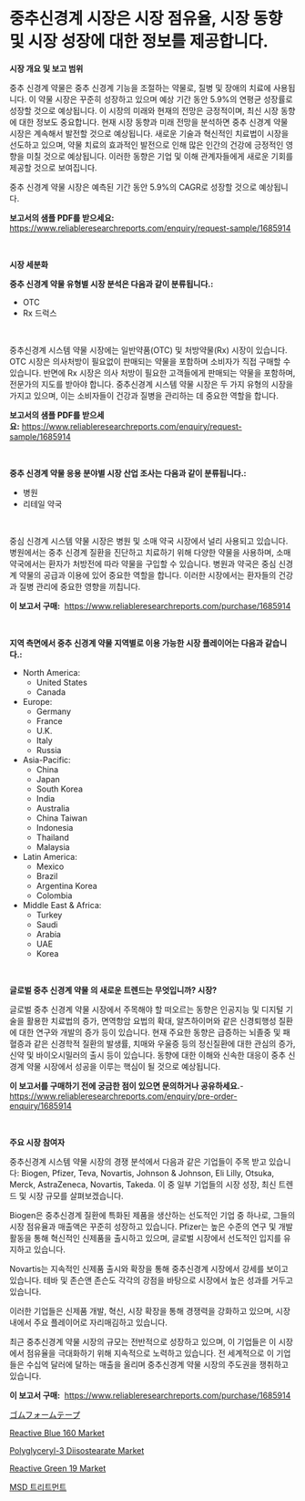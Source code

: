 <p><h1>중추신경계 시장은 시장 점유율, 시장 동향 및 시장 성장에 대한 정보를 제공합니다.</h1></p><p><strong>시장 개요 및 보고 범위</strong></p>
<p><p>중추 신경계 약물은 중추 신경계 기능을 조절하는 약물로, 질병 및 장애의 치료에 사용됩니다. 이 약물 시장은 꾸준히 성장하고 있으며 예상 기간 동안 5.9%의 연평균 성장률로 성장할 것으로 예상됩니다. 이 시장의 미래와 현재의 전망은 긍정적이며, 최신 시장 동향에 대한 정보도 중요합니다. 현재 시장 동향과 미래 전망을 분석하면 중추 신경계 약물 시장은 계속해서 발전할 것으로 예상됩니다. 새로운 기술과 혁신적인 치료법이 시장을 선도하고 있으며, 약물 치료의 효과적인 발전으로 인해 많은 인간의 건강에 긍정적인 영향을 미칠 것으로 예상됩니다. 이러한 동향은 기업 및 이해 관계자들에게 새로운 기회를 제공할 것으로 보여집니다.</p><p>중추 신경계 약물 시장은 예측된 기간 동안 5.9%의 CAGR로 성장할 것으로 예상됩니다.</p></p>
<p><strong>보고서의 샘플 PDF를 받으세요:</strong> <a href="https://www.reliableresearchreports.com/enquiry/request-sample/1685914">https://www.reliableresearchreports.com/enquiry/request-sample/1685914</a></p>
<p>&nbsp;</p>
<p><strong>시장 세분화</strong></p>
<p><strong>중추 신경계 약물 유형별 시장 분석은 다음과 같이 분류됩니다.:</strong></p>
<p><ul><li>OTC</li><li>Rx 드럭스</li></ul></p>
<p>&nbsp;</p>
<p><p>중추신경계 시스템 약물 시장에는 일반약품(OTC) 및 처방약물(Rx) 시장이 있습니다. OTC 시장은 의사처방이 필요없이 판매되는 약물을 포함하며 소비자가 직접 구매할 수 있습니다. 반면에 Rx 시장은 의사 처방이 필요한 고객들에게 판매되는 약물을 포함하며, 전문가의 지도를 받아야 합니다. 중추신경계 시스템 약물 시장은 두 가지 유형의 시장을 가지고 있으며, 이는 소비자들이 건강과 질병을 관리하는 데 중요한 역할을 합니다.</p></p>
<p><strong>보고서의 샘플 PDF를 받으세요:</strong>&nbsp;<a href="https://www.reliableresearchreports.com/enquiry/request-sample/1685914">https://www.reliableresearchreports.com/enquiry/request-sample/1685914</a></p>
<p>&nbsp;</p>
<p><strong> 중추 신경계 약물 응용 분야별 시장 산업 조사는 다음과 같이 분류됩니다.:</strong></p>
<p><ul><li>병원</li><li>리테일 약국</li></ul></p>
<p>&nbsp;</p>
<p><p>중심 신경계 시스템 약물 시장은 병원 및 소매 약국 시장에서 널리 사용되고 있습니다. 병원에서는 중추 신경계 질환을 진단하고 치료하기 위해 다양한 약물을 사용하며, 소매 약국에서는 환자가 처방전에 따라 약물을 구입할 수 있습니다. 병원과 약국은 중심 신경계 약물의 공급과 이용에 있어 중요한 역할을 합니다. 이러한 시장에서는 환자들의 건강과 질병 관리에 중요한 영향을 끼칩니다.</p></p>
<p><strong>이 보고서 구매:</strong>&nbsp; <a href="https://www.reliableresearchreports.com/purchase/1685914">https://www.reliableresearchreports.com/purchase/1685914</a></p>
<p>&nbsp;</p>
<p><strong>지역 측면에서 중추 신경계 약물 지역별로 이용 가능한 시장 플레이어는 다음과 같습니다.:</strong></p>
<p><ul>
    <li>
        North America:
        <ul>
            <li>United States</li>
            <li>Canada</li>
        </ul>
    </li>
    <li>
        Europe:
        <ul>
            <li>Germany</li>
            <li>France</li>
            <li>U.K.</li>
            <li>Italy</li>
            <li>Russia</li>
        </ul>
    </li>
    <li>
        Asia-Pacific:
        <ul>
            <li>China</li>
            <li>Japan</li>
            <li>South Korea</li>
            <li>India</li>
            <li>Australia</li>
            <li>China Taiwan</li>
            <li>Indonesia</li>
            <li>Thailand</li>
            <li>Malaysia</li>
        </ul>
    </li>
    <li>
        Latin America:
        <ul>
            <li>Mexico</li>
            <li>Brazil</li>
            <li>Argentina Korea</li>
            <li>Colombia</li>
        </ul>
    </li>
    <li>
        Middle East & Africa:
        <ul>
            <li>Turkey</li>
            <li>Saudi</li>
            <li>Arabia</li>
            <li>UAE</li>
            <li>Korea</li>
        </ul>
    </li>
    </ul></p>
<p>&nbsp;</p>
<p><strong>글로벌 중추 신경계 약물 의 새로운 트렌드는 무엇입니까? 시장?</strong></p>
<p><p>글로벌 중추 신경계 약물 시장에서 주목해야 할 떠오르는 동향은 인공지능 및 디지털 기술을 활용한 치료법의 증가, 면역항암 요법의 확대, 알츠하이머와 같은 신경퇴행성 질환에 대한 연구와 개발의 증가 등이 있습니다. 현재 주요한 동향은 급증하는 뇌졸중 및 패혈증과 같은 신경학적 질환의 발생률, 치매와 우울증 등의 정신질환에 대한 관심의 증가, 신약 및 바이오시밀러의 출시 등이 있습니다. 동향에 대한 이해와 신속한 대응이 중추 신경계 약물 시장에서 성공을 이루는 핵심이 될 것으로 예상됩니다.</p></p>
<p><strong>이 보고서를 구매하기 전에 궁금한 점이 있으면 문의하거나 공유하세요.</strong>- <a href="https://www.reliableresearchreports.com/enquiry/pre-order-enquiry/1685914">https://www.reliableresearchreports.com/enquiry/pre-order-enquiry/1685914</a></p>
<p>&nbsp;</p>
<p><strong>주요 시장 참여자</strong></p>
<p><p>중추신경계 시스템 약물 시장의 경쟁 분석에서 다음과 같은 기업들이 주목 받고 있습니다: Biogen, Pfizer, Teva, Novartis, Johnson & Johnson, Eli Lilly, Otsuka, Merck, AstraZeneca, Novartis, Takeda. 이 중 일부 기업들의 시장 성장, 최신 트렌드 및 시장 규모를 살펴보겠습니다.</p><p>Biogen은 중추신경계 질환에 특화된 제품을 생산하는 선도적인 기업 중 하나로, 그들의 시장 점유율과 매출액은 꾸준히 성장하고 있습니다. Pfizer는 높은 수준의 연구 및 개발 활동을 통해 혁신적인 신제품을 출시하고 있으며, 글로벌 시장에서 선도적인 입지를 유지하고 있습니다.</p><p>Novartis는 지속적인 신제품 출시와 확장을 통해 중추신경계 시장에서 강세를 보이고 있습니다. 테바 및 존슨앤 존슨도 각각의 강점을 바탕으로 시장에서 높은 성과를 거두고 있습니다.</p><p>이러한 기업들은 신제품 개발, 혁신, 시장 확장을 통해 경쟁력을 강화하고 있으며, 시장 내에서 주요 플레이어로 자리매김하고 있습니다.</p><p>최근 중추신경계 약물 시장의 규모는 전반적으로 성장하고 있으며, 이 기업들은 이 시장에서 점유율을 극대화하기 위해 지속적으로 노력하고 있습니다. 전 세계적으로 이 기업들은 수십억 달러에 달하는 매출을 올리며 중추신경계 약물 시장의 주도권을 쟁취하고 있습니다.</p></p>
<p><strong>이 보고서 구매:</strong>&nbsp;&nbsp;<a href="https://www.reliableresearchreports.com/purchase/1685914">https://www.reliableresearchreports.com/purchase/1685914</a></p>
<p><p><a href="https://github.com/lrlmopnhwd79300/Market-Research-Report-List-1/blob/main/6004019193559.md">ゴムフォームテープ</a></p><p><a href="https://github.com/abdelrhmankishk22/Market-Research-Report-List-3/blob/main/reactive-blue-160-market.md">Reactive Blue 160 Market</a></p><p><a href="https://valiant-lunge-8fe.notion.site/Polyglyceryl-3-Diisostearate-Market-Provides-Detailed-Segmentation-of-this-Market-based-on-Type-App-8e7718558fcd4b83a3ca7dcf45c1becd">Polyglyceryl-3 Diisostearate Market</a></p><p><a href="https://github.com/ChiragRp1/Market-Research-Report-List-3/blob/main/reactive-green-19-market.md">Reactive Green 19 Market</a></p><p><a href="https://github.com/vsckjg50460/Market-Research-Report-List-1/blob/main/4464429193343.md">MSD 트리트먼트</a></p></p>
